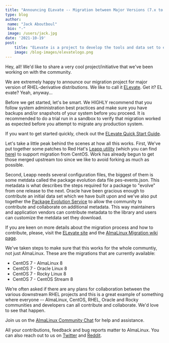 ```yaml
---
title: "Announcing ELevate -- Migration between Major Versions (7.x to 8x) of RHEL Derivative Distributions"
type: blog
author: 
 name: "Jack Aboutboul"
 bio: "-"
 image: /users/jack.jpg
date: '2021-10-19'
post:
    title: "ELevate is a project to develop the tools and data set to enable migrations between major versions of RHEL derivative distributions."
    image: /blog-images/elevatelogo.png
---
```


Hey, all! We'd like to share a very cool project/initiative that we've been working on with the community.

We are extremely happy to announce our migration project for major version of RHEL-derivative distributions. We like to call it [ELevate](/elevate). Get it? EL evate? Yeah, anyway...

Before we get started, let's be smart. We HIGHLY recommend that you follow system administration best practices and make sure you have backups and/or snapshots of your system before you proceed. It is recommended to do a trial run in a sandbox to verify that migration worked as expected before you attempt to migrate any production system.

If you want to get started quickly, check out the [ELevate Quick Start Guide](https://wiki.almalinux.org/elevate/ELevate-quickstart-guide.html).

Let's take a little peak behind the scenes at how all this works. First, We've put together some patches to Red Hat's [Leapp utility](https://leapp.readthedocs.io/) (which you can find [here](https://github.com/AlmaLinux/leapp-repository/commits/almalinux)) to support migration from CentOS. Work has already begun to get those merged upstream too since we like to avoid forking as much as possible.

Second, Leapp needs several configuration files, the biggest of them is some metdata called the package evolution data file pes-events.json. This metadata is what describes the steps required for a package to "evolve" from one release to the next. Oracle have been gracious enough to contribute an initial data set which we have built upon and we've also put together the [Package Evolution Service](https://pes.almalinux.org/) to allow the community to contribute and collaborate on additional metadata. This way maintainers and application vendors can contribute metadata to the library and users can customize the metdata set they download.

If you are keen on more details about the migration process and how to contribute, please, visit the [ELevate site](/elevate) and the [AlmaLinux Migration wiki page](https://wiki.almalinux.org/sigs/Migration.html).

We've taken steps to make sure that this works for the whole communtiy, not just AlmaLinux. These are the migrations that are currently available:

- CentOS 7 - AlmaLinux 8
- CentOS 7 - Oracle Linux 8
- CentOS 7 - Rocky Linux 8
- CentOS 7 - CentOS Stream 8

We’re often asked if there are any plans for collaboration between the various downstream RHEL projects and this is a great example of something where everyone -- AlmaLinux, CentOS, RHEL, Oracle and Rocky communities and developers can all contribute and collaborate. We'd love to see that happen.

Join us on the [AlmaLinux Community Chat](https://chat.almalinux.org/almalinux/channels/migration) for help and assistance.

All your contributions, feedback and bug reports matter to AlmaLinux. You can also reach out to us on [Twitter](https://twitter.com/almalinux) and [Reddit](https://reddit.com/r/AlmaLinux).